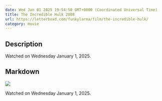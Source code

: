 ```yaml
---
date: Wed Jan 01 2025 19:54:50 GMT+0000 (Coordinated Universal Time)
title: The Incredible Hulk 2008
url: https://letterboxd.com/funkylarma/film/the-incredible-hulk/
category: movie
---
```

## Description
 Watched on Wednesday January 1, 2025. 

## Markdown
![](https://a.ltrbxd.com/resized/film-poster/5/0/8/2/7/50827-the-incredible-hulk-0-600-0-900-crop.jpg?v=f03c15122c)

Watched on Wednesday January 1, 2025.
